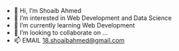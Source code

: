- 👋 Hi, I’m Shoaib Ahmed
- 👀 I’m interested in Web Development and Data Science
- 🌱 I’m currently learning Web Development 
- 💞️ I’m looking to collaborate on ...
- 📫 EMAIL 18.shoaibahmed@gmail.com

<!---
shoaibA18/shoaibA18 is a ✨ special ✨ repository because its `README.md` (this file) appears on your GitHub profile.
You can click the Preview link to take a look at your changes.
--->
